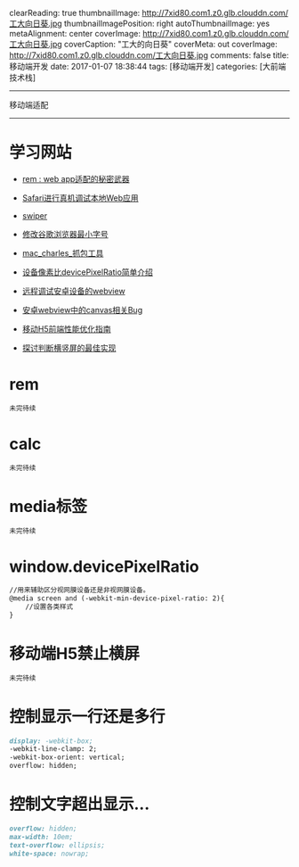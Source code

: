 clearReading: true
thumbnailImage: http://7xid80.com1.z0.glb.clouddn.com/工大向日葵.jpg
thumbnailImagePosition: right
autoThumbnailImage: yes
metaAlignment: center
coverImage: http://7xid80.com1.z0.glb.clouddn.com/工大向日葵.jpg
coverCaption: "工大的向日葵"
coverMeta: out
coverImage: http://7xid80.com1.z0.glb.clouddn.com/工大向日葵.jpg
comments: false
title: 移动端开发
date: 2017-01-07 18:38:44
tags: [移动端开发]
categories: [大前端技术栈]

---
移动端适配
<!-- more -->
***
# 学习网站

 * [rem : web app适配的秘密武器](https://segmentfault.com/a/1190000005162403)
 
 * [Safari进行真机调试本地Web应用](http://www.jianshu.com/p/c1b01da8c805)
 
 * [swiper](http://www.swiper.com.cn/)
 
 * [修改谷歌浏览器最小字号](http://jingyan.baidu.com/article/60ccbceb6e482e64cab197c4.html)
 
 * [mac_charles_抓包工具](http://download.csdn.net/download/xieyupeng520/9342987)
 
 * [设备像素比devicePixelRatio简单介绍](http://www.zhangxinxu.com/wordpress/2012/08/window-devicepixelratio/)

 * [远程调试安卓设备的webview]( https://developers.google.com/web/tools/chrome-devtools/remote-debugging/?utm_source=dcc&utm_medium=redirect&utm_campaign=2016q3)

 * [安卓webview中的canvas相关Bug](http://blog.csdn.net/lufy_legend/article/details/17498837)

 * [移动H5前端性能优化指南]( http://isux.tencent.com/h5-performance.html)
 
 * [探讨判断横竖屏的最佳实现]( https://jdc.jd.com/archives/3862)
 



 






# rem

``` markdown
未完待续
```

# calc

``` markdown
未完待续
```
# media标签

``` markdown
未完待续
```


# window.devicePixelRatio

``` markdown
//用来辅助区分视网膜设备还是非视网膜设备。
@media screen and (-webkit-min-device-pixel-ratio: 2){
    //设置各类样式
}
```

#  移动端H5禁止横屏

``` markdown
未完待续
```

# 控制显示一行还是多行

``` markdown
display: -webkit-box;
-webkit-line-clamp: 2;
-webkit-box-orient: vertical;
overflow: hidden;
```
# 控制文字超出显示...

``` markdown
overflow: hidden;
max-width: 10em;
text-overflow: ellipsis;
white-space: nowrap;
```